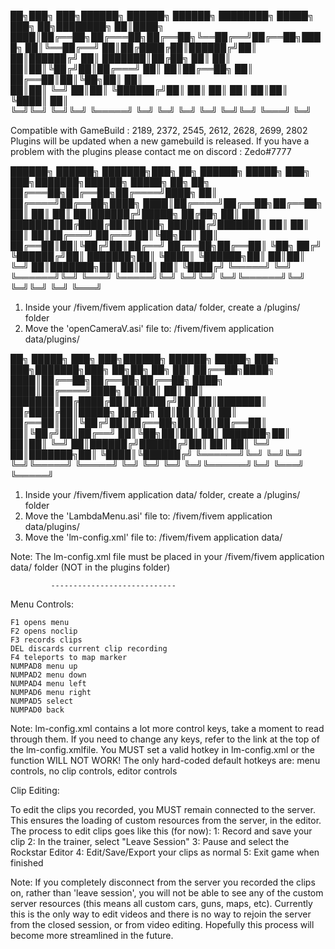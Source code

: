 ██╗███╗   ███╗██████╗  ██████╗ ██████╗ ████████╗ █████╗ ███╗   ██╗████████╗
██║████╗ ████║██╔══██╗██╔═══██╗██╔══██╗╚══██╔══╝██╔══██╗████╗  ██║╚══██╔══╝
██║██╔████╔██║██████╔╝██║   ██║██████╔╝   ██║   ███████║██╔██╗ ██║   ██║   
██║██║╚██╔╝██║██╔═══╝ ██║   ██║██╔══██╗   ██║   ██╔══██║██║╚██╗██║   ██║   
██║██║ ╚═╝ ██║██║     ╚██████╔╝██║  ██║   ██║   ██║  ██║██║ ╚████║   ██║   
╚═╝╚═╝     ╚═╝╚═╝      ╚═════╝ ╚═╝  ╚═╝   ╚═╝   ╚═╝  ╚═╝╚═╝  ╚═══╝   ╚═╝   
                                                                    
Compatible with GameBuild : 2189, 2372, 2545, 2612, 2628, 2699, 2802
Plugins will be updated when a new gamebuild is released.
If you have a problem with the plugins please contact me on discord : Zedo#7777


 ██████╗ ██████╗ ███████╗███╗   ██╗     ██████╗ █████╗ ███╗   ███╗███████╗██████╗  █████╗     ██╗   ██╗
██╔═══██╗██╔══██╗██╔════╝████╗  ██║    ██╔════╝██╔══██╗████╗ ████║██╔════╝██╔══██╗██╔══██╗    ██║   ██║
██║   ██║██████╔╝█████╗  ██╔██╗ ██║    ██║     ███████║██╔████╔██║█████╗  ██████╔╝███████║    ██║   ██║
██║   ██║██╔═══╝ ██╔══╝  ██║╚██╗██║    ██║     ██╔══██║██║╚██╔╝██║██╔══╝  ██╔══██╗██╔══██║    ╚██╗ ██╔╝
╚██████╔╝██║     ███████╗██║ ╚████║    ╚██████╗██║  ██║██║ ╚═╝ ██║███████╗██║  ██║██║  ██║     ╚████╔╝ 
 ╚═════╝ ╚═╝     ╚══════╝╚═╝  ╚═══╝     ╚═════╝╚═╝  ╚═╝╚═╝     ╚═╝╚══════╝╚═╝  ╚═╝╚═╝  ╚═╝      ╚═══╝  
                                                                                                       
1. Inside your /fivem/fivem application data/ folder, create a /plugins/ folder
2. Move the 'openCameraV.asi' file to: /fivem/fivem application data/plugins/


██╗      █████╗ ███╗   ███╗██████╗ ██████╗  █████╗     ███╗   ███╗███████╗███╗   ██╗██╗   ██╗
██║     ██╔══██╗████╗ ████║██╔══██╗██╔══██╗██╔══██╗    ████╗ ████║██╔════╝████╗  ██║██║   ██║
██║     ███████║██╔████╔██║██████╔╝██║  ██║███████║    ██╔████╔██║█████╗  ██╔██╗ ██║██║   ██║
██║     ██╔══██║██║╚██╔╝██║██╔══██╗██║  ██║██╔══██║    ██║╚██╔╝██║██╔══╝  ██║╚██╗██║██║   ██║
███████╗██║  ██║██║ ╚═╝ ██║██████╔╝██████╔╝██║  ██║    ██║ ╚═╝ ██║███████╗██║ ╚████║╚██████╔╝
╚══════╝╚═╝  ╚═╝╚═╝     ╚═╝╚═════╝ ╚═════╝ ╚═╝  ╚═╝    ╚═╝     ╚═╝╚══════╝╚═╝  ╚═══╝ ╚═════╝ 
                                                                                            
1. Inside your /fivem/fivem application data/ folder, create a /plugins/ folder
2. Move the 'LambdaMenu.asi' file to: /fivem/fivem application data/plugins/
3. Move the 'lm-config.xml' file to: /fivem/fivem application data/

Note: The lm-config.xml file must be placed in your /fivem/fivem application data/ folder (NOT in the plugins folder)

             ----------------------------

Menu Controls:

    F1 opens menu
    F2 opens noclip
    F3 records clips
    DEL discards current clip recording
    F4 teleports to map marker
    NUMPAD8 menu up
    NUMPAD2 menu down
    NUMPAD4 menu left
    NUMPAD6 menu right
    NUMPAD5 select
    NUMPAD0 back

Note: lm-config.xml contains a lot more control keys, take a moment to read through them. If you need to change any keys, refer to the link at the top of the lm-config.xmlfile.
You MUST set a valid hotkey in lm-config.xml or the function WILL NOT WORK! 
The only hard-coded default hotkeys are:  menu controls, no clip controls, editor controls

Clip Editing:

To edit the clips you recorded, you MUST remain connected to the server. This ensures the loading of custom
resources from the server, in the editor. The process to edit clips goes like this (for now):
1: Record and save your clip
2: In the trainer, select "Leave Session"
3: Pause and select the Rockstar Editor
4: Edit/Save/Export your clips as normal
5: Exit game when finished

Note: If you completely disconnect from the server you recorded the clips on, rather than 'leave session',
you will not be able to see any of the custom server resources (this means all custom cars, guns, maps, etc).
Currently this is the only way to edit videos and there is no way to rejoin the server from the closed session,
or from video editing. Hopefully this process will become more streamlined in the future.
